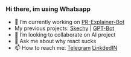 ### Hi there, im using Whatsapp

<!--
**kirill-dev-pro/kirill-dev-pro** is a ✨ _special_ ✨ repository because its `README.md` (this file) appears on your GitHub profile.

Here are some ideas to get you started:

- 🔭 I’m currently working on ...
- 🌱 I’m currently learning ...
- 👯 I’m looking to collaborate on ...
- 🤔 I’m looking for help with ...
- 💬 Ask me about ...
- 📫 How to reach me: ...
- 😄 Pronouns: ...
- ⚡ Fun fact: ...
-->

- 🔭 I’m currently working on [PR-Explainer-Bot](https://pr-explainer-bot.web.app/)
- My previous projects: [Skechy](https://skechy.web.app/) | [GPT-Bot](https://gpt-bot-73f5b.web.app/)
- 👯 I’m looking to collaborate on AI project
- 💬 Ask me about why react sucks
- 📫 How to reach me: [Telegram](https://t.me/Crypto_mate) [LinkdedIN](https://www.linkedin.com/in/zmeuon/)
